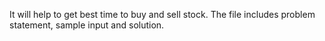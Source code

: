 
It will help to get best time to buy and sell stock. The file includes problem statement, sample input and solution.
